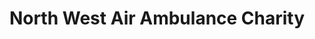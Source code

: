 ---
title: "North West Air Ambulance Charity"
url: /kendal/north-west-air-ambulance-charity/
shop: Gebrauchtwaren
---